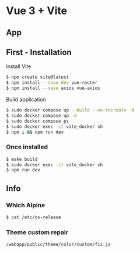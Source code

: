 # Vue 3 + Vite

## App

## First - Installation

Install Vite
```bash
$ npm create vite@latest
$ npm install --save-dev vue-router
$ npm install --save axios vue-axios
```

Build application
```bash
$ sudo docker compose up --build --no-recreate -d
$ sudo docker compose up -d
$ sudo docker compose ps
$ sudo docker exec -it vite_docker sh
$ npm i && npm run dev
```

### Once installed
```bash
$ make build
$ sudo docker exec -it vite_docker sh
$ npm run dev
```

## Info

### Which Alpine
```bash
$ cat /etc/os-release
```

### Theme custom repair
```
/webapp/public/theme/color/custom/fix.js
```